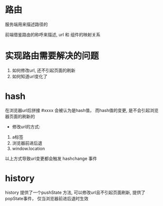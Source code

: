 # 路由
服务端用来描述路径的

前端借鉴路由的称呼来描述, url 和 组件的映射关系


# 实现路由需要解决的问题
1. 如何修改url, 还不引起页面的刷新
2. 如何知道url变化了

# hash
在浏览器url后拼接 #xxxx  会被认为是hash值， 而hash值的变更, 是不会引起浏览器页面的刷新的

- 修改url的方式:
1. a标签
2. 浏览器前进后退
3. window.location

以上方式导致url变更都会触发 hashchange 事件

# history
history 提供了一个pushState 方法, 可以修改url且不引起页面刷新, 提供了popState事件， 仅当浏览器前进后退时生效